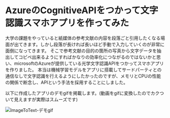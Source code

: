 # AzureのCognitiveAPIをつかって文字認識スマホアプリを作ってみた

大学の課題をやっていると紙媒体の参考文献の内容を段落ごと引用したくなる場面が出てきます。しかし段落が長ければ長いほど手動で入力していくのが非常に面倒になってきます。
そこで参考文献の目的の箇所の写真から文字データを抽出してコピペ出来るようにすればかなりの効率化につながるのではないかと思い、microsoftのAzureが提供している光学文字認識APIをつかってスマホアプリを作りました。
本当は機械学習モデルをアプリに搭載してサードパーティとの通信なしで文字認識を行えるようにしたかったのですが、メモリとCPUの性能の関係で断念し、APIという手法を採用することにしました。

以下に作成したアプリのデモgifを掲載します。(動画をgifに変換したのでカクついて見えますが実際はスムーズです)

![ImageToText-デモgif](https://user-images.githubusercontent.com/102433704/196470580-ca72633b-0ac5-447d-941c-f9a51e9d9835.gif)




